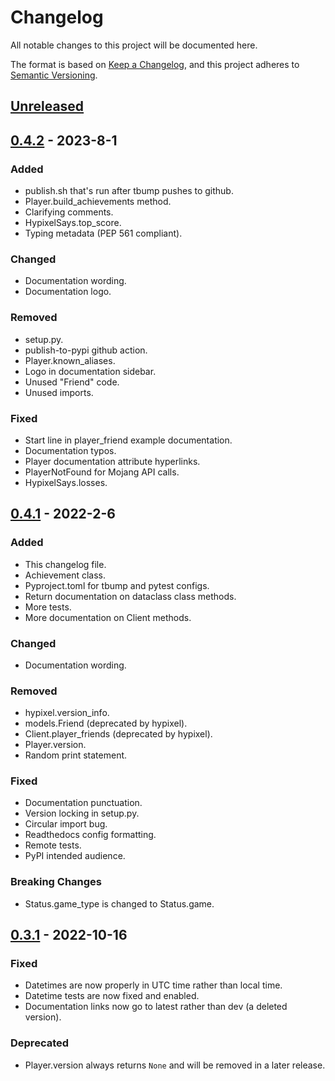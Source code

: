 # Changelog

All notable changes to this project will be documented here.

The format is based on [Keep a Changelog](https://keepachangelog.com/en/1.0.0/),
and this project adheres to [Semantic Versioning](https://semver.org/spec/v2.0.0.html).

## [Unreleased]

## [0.4.2] - 2023-8-1

### Added

- publish.sh that's run after tbump pushes to github.
- Player.build_achievements method.
- Clarifying comments.
- HypixelSays.top_score.
- Typing metadata (PEP 561 compliant).

### Changed

- Documentation wording.
- Documentation logo.

### Removed

- setup.py.
- publish-to-pypi github action.
- Player.known_aliases.
- Logo in documentation sidebar.
- Unused "Friend" code.
- Unused imports.

### Fixed

- Start line in player_friend example documentation.
- Documentation typos.
- Player documentation attribute hyperlinks.
- PlayerNotFound for Mojang API calls.
- HypixelSays.losses.

## [0.4.1] - 2022-2-6

### Added

- This changelog file.
- Achievement class.
- Pyproject.toml for tbump and pytest configs.
- Return documentation on dataclass class methods.
- More tests.
- More documentation on Client methods.

### Changed

- Documentation wording.

### Removed

- hypixel.version_info.
- models.Friend (deprecated by hypixel).
- Client.player_friends (deprecated by hypixel).
- Player.version.
- Random print statement.

### Fixed

- Documentation punctuation.
- Version locking in setup.py.
- Circular import bug.
- Readthedocs config formatting.
- Remote tests.
- PyPI intended audience.

### Breaking Changes

- Status.game_type is changed to Status.game.

## [0.3.1] - 2022-10-16

### Fixed

- Datetimes are now properly in UTC time rather than local time.
- Datetime tests are now fixed and enabled.
- Documentation links now go to latest rather than dev (a deleted version).

### Deprecated

- Player.version always returns ``None`` and will be removed in a later release.

[Unreleased]: https://github.com/duhby/hypixel.py/compare/v0.4.2...master
[0.4.2]: https://github.com/duhby/hypixel.py/releases/tag/v0.4.2
[0.4.1]: https://github.com/duhby/hypixel.py/releases/tag/v0.4.1
[0.3.1]: https://github.com/duhby/hypixel.py/releases/tag/v0.3.1
